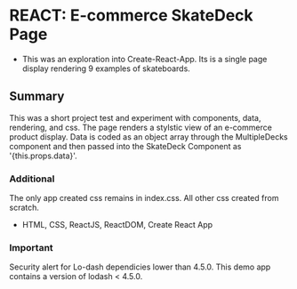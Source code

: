 # REACT: E-commerce SkateDeck Page
* This was an exploration into Create-React-App. Its is a single page display rendering 9 examples of skateboards.

## Summary
This was a short project test and experiment with components, data, rendering, and css. The page renders a stylstic view of an e-commerce product display. Data is coded as an object array through the MultipleDecks component and then passed into the SkateDeck Component as '{this.props.data}'.

### Additional
The only app created css remains in index.css. All other css created from scratch. 

- HTML, CSS, ReactJS, ReactDOM, Create React App

### Important
Security alert for Lo-dash dependicies lower than 4.5.0. This demo app contains a version of lodash < 4.5.0.












